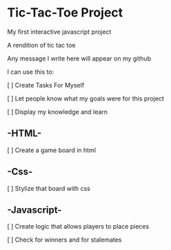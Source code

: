 # Tic-Tac-Toe Project
My first interactive javascript project

A rendition of tic tac toe

Any message I write here will appear on my github

I can use this to:

[ ] Create Tasks For Myself

[ ] Let people know what my goals were for this project

[ ] Display my knowledge and learn

## -HTML-

[ ] Create a game board in html

## -Css-

[ ] Stylize that board with css

## -Javascript-

[ ] Create logic that allows players to place pieces

[ ] Check for winners and for stalemates

